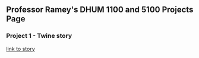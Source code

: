 ## Professor Ramey's DHUM 1100 and 5100 Projects Page

### Project 1 - Twine story
[link to story](https://ltramey.github.io/DHUM-Projects/DHUM1100test/)

